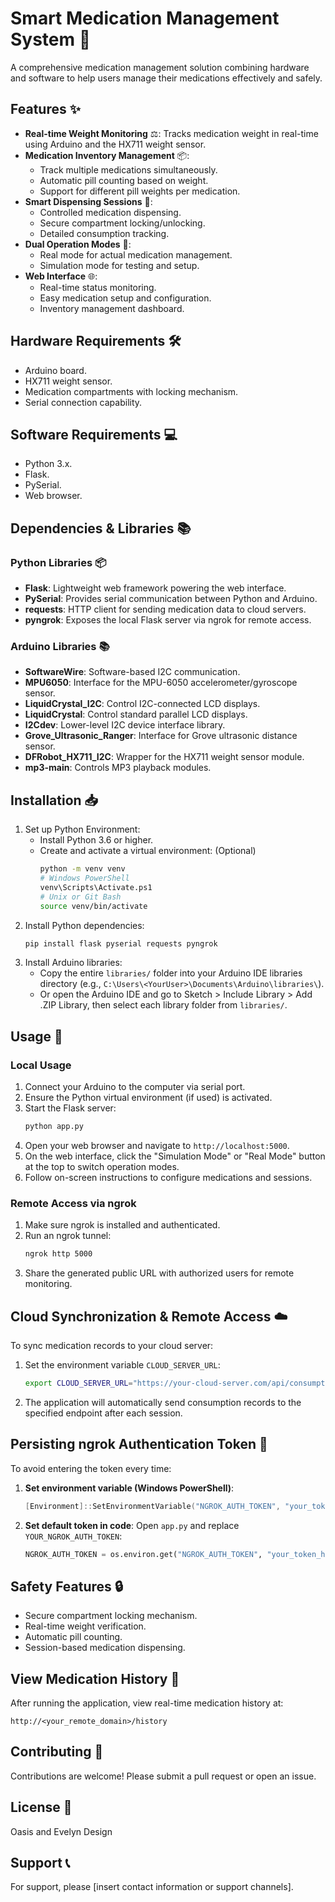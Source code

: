 # Smart Medication Management System 💊

A comprehensive medication management solution combining hardware and software to help users manage their medications effectively and safely.

## Features ✨
- **Real-time Weight Monitoring** ⚖️: Tracks medication weight in real-time using Arduino and the HX711 weight sensor.
- **Medication Inventory Management** 📦:
  - Track multiple medications simultaneously.
  - Automatic pill counting based on weight.
  - Support for different pill weights per medication.
- **Smart Dispensing Sessions** 🚀:
  - Controlled medication dispensing.
  - Secure compartment locking/unlocking.
  - Detailed consumption tracking.
- **Dual Operation Modes** 🔄:
  - Real mode for actual medication management.
  - Simulation mode for testing and setup.
- **Web Interface** 🌐:
  - Real-time status monitoring.
  - Easy medication setup and configuration.
  - Inventory management dashboard.

## Hardware Requirements 🛠️
- Arduino board.
- HX711 weight sensor.
- Medication compartments with locking mechanism.
- Serial connection capability.

## Software Requirements 💻
- Python 3.x.
- Flask.
- PySerial.
- Web browser.

## Dependencies & Libraries 📚

### Python Libraries 📦
- **Flask**: Lightweight web framework powering the web interface.
- **PySerial**: Provides serial communication between Python and Arduino.
- **requests**: HTTP client for sending medication data to cloud servers.
- **pyngrok**: Exposes the local Flask server via ngrok for remote access.

### Arduino Libraries 📚
- **SoftwareWire**: Software-based I2C communication.
- **MPU6050**: Interface for the MPU-6050 accelerometer/gyroscope sensor.
- **LiquidCrystal_I2C**: Control I2C-connected LCD displays.
- **LiquidCrystal**: Control standard parallel LCD displays.
- **I2Cdev**: Lower-level I2C device interface library.
- **Grove_Ultrasonic_Ranger**: Interface for Grove ultrasonic distance sensor.
- **DFRobot_HX711_I2C**: Wrapper for the HX711 weight sensor module.
- **mp3-main**: Controls MP3 playback modules.

## Installation 📥
1. Set up Python Environment:
   - Install Python 3.6 or higher.
   - Create and activate a virtual environment: (Optional)
     ```bash
     python -m venv venv
     # Windows PowerShell
     venv\Scripts\Activate.ps1
     # Unix or Git Bash
     source venv/bin/activate
     ```
2. Install Python dependencies:
   ```bash
   pip install flask pyserial requests pyngrok
   ```
3. Install Arduino libraries:
   - Copy the entire `libraries/` folder into your Arduino IDE libraries directory (e.g., `C:\Users\<YourUser>\Documents\Arduino\libraries\`).
   - Or open the Arduino IDE and go to Sketch > Include Library > Add .ZIP Library, then select each library folder from `libraries/`.

## Usage 🚀

### Local Usage
1. Connect your Arduino to the computer via serial port.
2. Ensure the Python virtual environment (if used) is activated.
3. Start the Flask server:
   ```bash
   python app.py
   ```
4. Open your web browser and navigate to `http://localhost:5000`.
5. On the web interface, click the "Simulation Mode" or "Real Mode" button at the top to switch operation modes.
6. Follow on-screen instructions to configure medications and sessions.

### Remote Access via ngrok
1. Make sure ngrok is installed and authenticated.
2. Run an ngrok tunnel:
   ```bash
   ngrok http 5000
   ```
3. Share the generated public URL with authorized users for remote monitoring.

## Cloud Synchronization & Remote Access ☁️
To sync medication records to your cloud server:
1. Set the environment variable `CLOUD_SERVER_URL`:
   ```bash
   export CLOUD_SERVER_URL="https://your-cloud-server.com/api/consumption"
   ```
2. The application will automatically send consumption records to the specified endpoint after each session.

## Persisting ngrok Authentication Token 🔑
To avoid entering the token every time:
1. **Set environment variable (Windows PowerShell)**:
   ```powershell
   [Environment]::SetEnvironmentVariable("NGROK_AUTH_TOKEN", "your_token_here", "User")
   ```
2. **Set default token in code**:
   Open `app.py` and replace `YOUR_NGROK_AUTH_TOKEN`:
   ```python
   NGROK_AUTH_TOKEN = os.environ.get("NGROK_AUTH_TOKEN", "your_token_here")
   ```

## Safety Features 🔒
- Secure compartment locking mechanism.
- Real-time weight verification.
- Automatic pill counting.
- Session-based medication dispensing.

## View Medication History 📜
After running the application, view real-time medication history at:
```
http://<your_remote_domain>/history
```

## Contributing 🤝
Contributions are welcome! Please submit a pull request or open an issue.

## License 📄
Oasis and Evelyn Design

## Support 📞
For support, please [insert contact information or support channels]. 